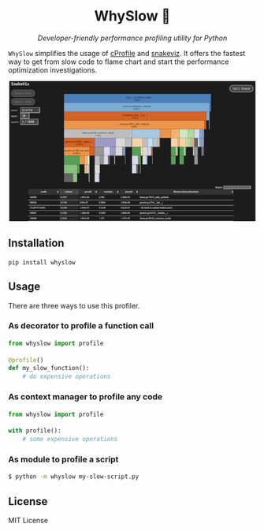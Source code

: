 <h1 align="center">WhySlow 🐌</h1>
<p align="center">
    <em>Developer-friendly performance profiling utility for Python</em>
</p>

`WhySlow` simplifies the usage of [cProfile](https://docs.python.org/3/library/profile.html) and [snakeviz](https://github.com/jiffyclub/snakeviz). It offers the fastest way to get from slow code to flame chart and start the performance optimization investigations.

<p align="center">
    <img src="https://github.com/valentinstn/whyslow/raw/main/flamechart.png">
</p>



## Installation

```
pip install whyslow
```

## Usage

There are three ways to use this profiler.

### As decorator to profile a function call

```py
from whyslow import profile

@profile()
def my_slow_function():
    # do expensive operations
```

### As context manager to profile any code

```py
from whyslow import profile

with profile():
    # some expensive operations
```

### As module to profile a script

```sh
$ python -m whyslow my-slow-script.py
```

## License

MIT License